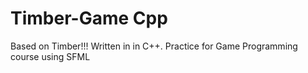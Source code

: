 # Timber-Game Cpp
 Based on Timber!!! Written in in C++. Practice for Game Programming course using SFML
